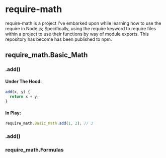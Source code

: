 # require-math
require-math is a project I've embarked upon while learning how to use the require in Node.js; Specifically, using the require keyword to require files within a project to use their functions by way of module exports. This repository has become has been published to npm.
## require_math.Basic_Math
### .add()
#### Under The Hood:
```javascript
add(x, y) {
  return x + y;
}
```
#### In Play:
```javascript
require_math.Basic_Math.add(1, 2); // 3
```
### .add()

### require_math.Formulas
